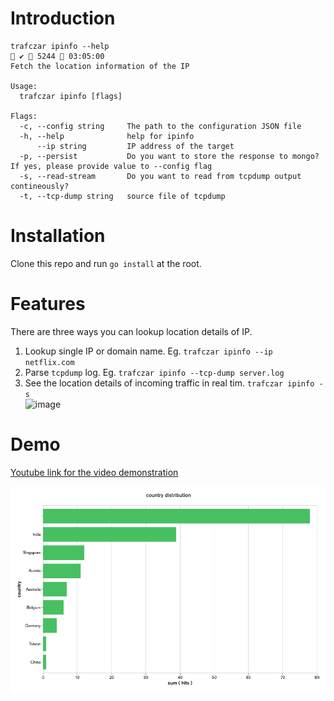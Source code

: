 
# Introduction
```
trafczar ipinfo --help                                                                                              ✔  5244  03:05:00
Fetch the location information of the IP

Usage:
  trafczar ipinfo [flags]

Flags:
  -c, --config string     The path to the configuration JSON file
  -h, --help              help for ipinfo
      --ip string         IP address of the target
  -p, --persist           Do you want to store the response to mongo? If yes, please provide value to --config flag
  -s, --read-stream       Do you want to read from tcpdump output contineously?
  -t, --tcp-dump string   source file of tcpdump
```
# Installation

Clone this repo and run `go install` at the root. 


# Features

There are three ways you can lookup location details of IP.
1. Lookup single IP or domain name. Eg. `trafczar ipinfo --ip netflix.com`  
2. Parse `tcpdump` log. Eg. `trafczar ipinfo --tcp-dump server.log`  
3. See the location details of incoming traffic in real tim. `trafczar ipinfo -s`  
  ![image](https://user-images.githubusercontent.com/20991754/234565531-1d45c596-3143-42b4-b9e6-ceaebfa36640.png)
 

# Demo
[Youtube link for the video demonstration](https://youtu.be/rdE3cGBT_wA)

![](2020-07-26-03-18-25.png)
